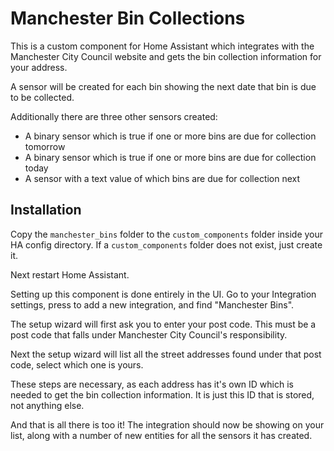 # Manchester Bin Collections

This is a custom component for Home Assistant which integrates with the Manchester City Council website and gets the bin collection information for your address.

A sensor will be created for each bin showing the next date that bin is due to be collected.

Additionally there are three other sensors created:

- A binary sensor which is true if one or more bins are due for collection tomorrow
- A binary sensor which is true if one or more bins are due for collection today
- A sensor with a text value of which bins are due for collection next


## Installation

Copy the `manchester_bins` folder to the `custom_components` folder inside your HA config directory. If a `custom_components` folder does not exist, just create it.

Next restart Home Assistant.

Setting up this component is done entirely in the UI. Go to your Integration settings, press to add a new integration, and find "Manchester Bins".

The setup wizard will first ask you to enter your post code. This must be a post code that falls under Manchester City Council's responsibility.

Next the setup wizard will list all the street addresses found under that post code, select which one is yours.

These steps are necessary, as each address has it's own ID which is needed to get the bin collection information. It is just this ID that is stored, not anything else.

And that is all there is too it! The integration should now be showing on your list, along with a number of new entities for all the sensors it has created.